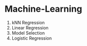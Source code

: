 # Machine-Learning

1. kNN Regression
2. Linear Regression
3. Model Selection
4. Logistic Regression
